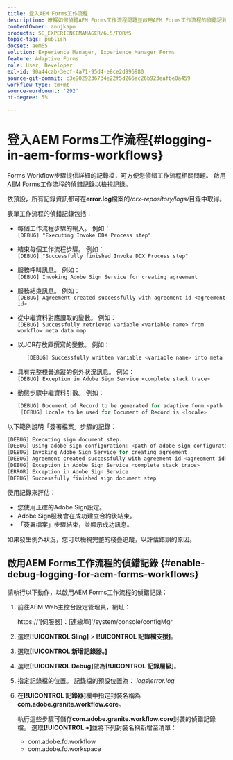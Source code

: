 ```yaml
---
title: 登入AEM Forms工作流程
description: 瞭解如何偵錯AEM Forms工作流程問題並啟用AEM Forms工作流程的偵錯記錄以檢視記錄。
contentOwner: anujkapo
products: SG_EXPERIENCEMANAGER/6.5/FORMS
topic-tags: publish
docset: aem65
solution: Experience Manager, Experience Manager Forms
feature: Adaptive Forms
role: User, Developer
exl-id: 90a44cab-3ecf-4a71-95d4-e8ce2d996980
source-git-commit: c3e9029236734e22f5d266ac26b923eafbe0a459
workflow-type: tm+mt
source-wordcount: '292'
ht-degree: 5%

---
```


# 登入AEM Forms工作流程{#logging-in-aem-forms-workflows}

Forms Workflow步驟提供詳細的記錄檔，可方便您偵錯工作流程相關問題。 啟用AEM Forms工作流程的偵錯記錄以檢視記錄。

依預設，所有記錄資訊都可在&#x200B;**error.log**&#x200B;檔案的&#x200B;*/crx-repository/logs/*&#x200B;目錄中取得。

表單工作流程的偵錯記錄包括：

* 每個工作流程步驟的輸入。 例如：\
  `[DEBUG] "Executing Invoke DDX Process step"`

* 結束每個工作流程步驟。 例如：\
  `[DEBUG] "Successfully finished Invoke DDX Process step"`

* 服務呼叫訊息。 例如：\
  `[DEBUG] Invoking Adobe Sign Service for creating agreement`

* 服務結束訊息。 例如：\
  `[DEBUG] Agreement created successfully with agreement id <agreement id>`

* 從中繼資料對應讀取的變數。 例如：\
  `[DEBUG] Successfully retrieved variable <variable name> from workflow meta data map`

* 以JCR存放庫撰寫的變數。 例如：

  ```verilog
     [DEBUG] Successfully written variable <variable name> into meta data node at <JCR path where meta data is being written>
  ```

* 具有完整棧疊追蹤的例外狀況訊息。 例如：\
  `[DEBUG] Exception in Adobe Sign Service <complete stack trace>`

* 動態步驟中繼資料引數。 例如：

  ```verilog
  [DEBUG] Document of Record to be generated for adaptive form <path of adaptive form>
   [DEBUG] Locale to be used for Document of Record is <locale>
  ```

以下範例說明「簽署檔案」步驟的記錄：

```verilog
[DEBUG] Executing sign document step.
[DEBUG] Using adobe sign configuration: <path of adobe sign configuration>
[DEBUG] Invoking Adobe Sign Service for creating agreement
[DEBUG] Agreement created successfully with agreement id <agreement id>
[DEBUG] Exception in Adobe Sign Service <complete stack trace>
[ERROR] Exception in Adobe Sign Service
[DEBUG] Successfully finished sign document step
```

使用記錄來評估：

* 您使用正確的Adobe Sign設定。
* Adobe Sign服務會在成功建立合約後結束。
* 「簽署檔案」步驟結束，並顯示成功訊息。

如果發生例外狀況，您可以檢視完整的棧疊追蹤，以評估錯誤的原因。

## 啟用AEM Forms工作流程的偵錯記錄 {#enable-debug-logging-for-aem-forms-workflows}

請執行以下動作，以啟用AEM Forms工作流程的偵錯記錄：

1. 前往AEM Web主控台設定管理員，網址：

   https://&#39;[伺服器]：[連線埠]&#39;/system/console/configMgr

1. 選取&#x200B;**[!UICONTROL Sling]** > **[!UICONTROL 記錄檔支援]**。
1. 選取&#x200B;**[!UICONTROL 新增記錄器。]**
1. 選取&#x200B;**[!UICONTROL Debug]**&#x200B;做為&#x200B;**[!UICONTROL 記錄層級]**。
1. 指定記錄檔的位置。 記錄檔的預設位置為： *logs\error.log*
1. 在&#x200B;**[!UICONTROL 記錄器]**&#x200B;欄中指定封裝名稱為&#x200B;**com.adobe.granite.workflow.core**。

   執行這些步驟可儲存&#x200B;**com.adobe.granite.workflow.core**&#x200B;封裝的偵錯記錄檔。 選取&#x200B;**[!UICONTROL +]**&#x200B;並將下列封裝名稱新增至清單：

   * com.adobe.fd.workflow
   * com.adobe.fd.workspace
